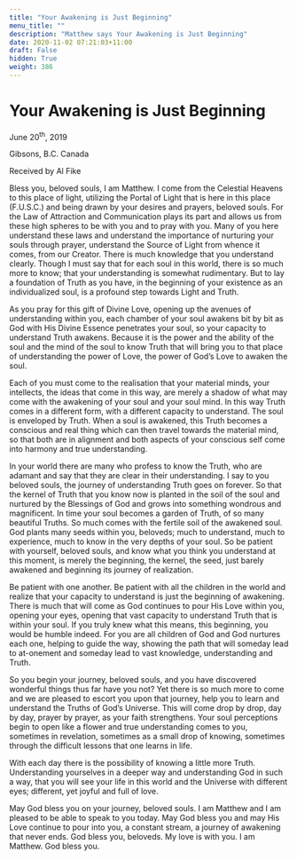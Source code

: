 ```yaml
---
title: "Your Awakening is Just Beginning"
menu_title: ""
description: "Matthew says Your Awakening is Just Beginning"
date: 2020-11-02 07:21:03+11:00
draft: False
hidden: True
weight: 386
---
```

# Your Awakening is Just Beginning

June 20<sup>th</sup>, 2019

Gibsons, B.C. Canada

Received by Al Fike


Bless you, beloved souls, I am Matthew. I come from the Celestial Heavens to this place of light, utilizing the Portal of Light that is here in this place (F.U.S.C.) and being drawn by your desires and prayers, beloved souls. For the Law of Attraction and Communication plays its part and allows us from these high spheres to be with you and to pray with you. Many of you here understand these laws and understand the importance of nurturing your souls through prayer, understand the Source of Light from whence it comes, from our Creator. There is much knowledge that you understand clearly. Though I must say that for each soul in this world, there is so much more to know; that your understanding is somewhat rudimentary. But to lay a foundation of Truth as you have, in the beginning of your existence as an individualized soul, is a profound step towards Light and Truth. 

As you pray for this gift of Divine Love, opening up the avenues of understanding within you, each chamber of your soul awakens bit by bit as God with His Divine Essence penetrates your soul, so your capacity to understand Truth awakens. Because it is the power and the ability of the soul and the mind of the soul to know Truth that will bring you to that place of understanding the power of Love, the power of God’s Love to awaken the soul. 

Each of you must come to the realisation that your material minds, your intellects, the ideas that come in this way, are merely a shadow of what may come with the awakening of your soul and your soul mind. In this way Truth comes in a different form, with a different capacity to understand. The soul is enveloped by Truth. When a soul is awakened, this Truth becomes a conscious and real thing which can then travel towards the material mind, so that both are in alignment and both aspects of your conscious self come into harmony and true understanding.

In your world there are many who profess to know the Truth, who are adamant and say that they are clear in their understanding. I say to you beloved souls, the journey of understanding Truth goes on forever. So that the kernel of Truth that you know now is planted in the soil of the soul and nurtured by the Blessings of God and grows into something wondrous and magnificent. In time your soul becomes a garden of Truth, of so many beautiful Truths. So much comes with the fertile soil of the awakened soul. God plants many seeds within you, beloveds; much to understand, much to experience, much to know in the very depths of your soul. So be patient with yourself, beloved souls, and know what you think you understand at this moment, is merely the beginning, the kernel, the seed, just barely awakened and beginning its journey of realization.

Be patient with one another. Be patient with all the children in the world and realize that your capacity to understand is just the beginning of awakening. There is much that will come as God continues to pour His Love within you, opening your eyes, opening that vast capacity to understand Truth that is within your soul. If you truly knew what this means, this beginning, you would be humble indeed. For you are all children of God and God nurtures each one, helping to guide the way, showing the path that will someday lead to at-onement and someday lead to vast knowledge, understanding and Truth. 

So you begin your journey, beloved souls, and you have discovered wonderful things thus far have you not? Yet there is so much more to come and we are pleased to escort you upon that journey, help you to learn and understand the Truths of God’s Universe. This will come drop by drop, day by day, prayer by prayer, as your faith strengthens. Your soul perceptions begin to open like a flower and true understanding comes to you, sometimes in revelation, sometimes as a small drop of knowing, sometimes through the difficult lessons that one learns in life. 

With each day there is the possibility of knowing a little more Truth. Understanding yourselves in a deeper way and understanding God in such a way, that you will see your life in this world and the Universe with different eyes; different, yet joyful and full of love.

May God bless you on your journey, beloved souls. I am Matthew and I am pleased to be able to speak to you today. May God bless you and may His Love continue to pour into you, a constant stream, a journey of awakening that never ends. God bless you, beloveds. My love is with you. I am Matthew. God bless you.